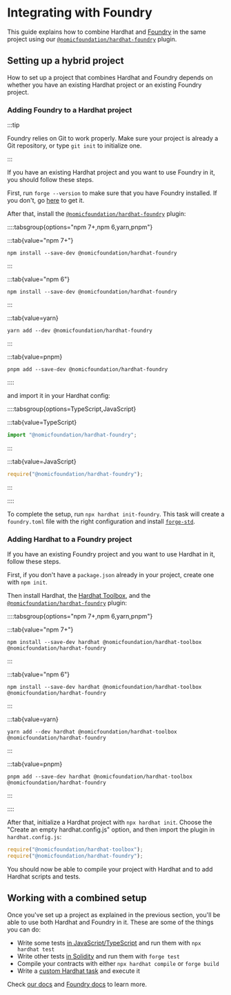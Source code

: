# Integrating with Foundry

This guide explains how to combine Hardhat and [Foundry](https://book.getfoundry.sh/) in the same project using our [`@nomicfoundation/hardhat-foundry`](/hardhat-runner/plugins/nomicfoundation-hardhat-foundry) plugin.

## Setting up a hybrid project

How to set up a project that combines Hardhat and Foundry depends on whether you have an existing Hardhat project or an existing Foundry project.

### Adding Foundry to a Hardhat project

:::tip

Foundry relies on Git to work properly. Make sure your project is already a Git repository, or type `git init` to initialize one.

:::

If you have an existing Hardhat project and you want to use Foundry in it, you should follow these steps.

First, run `forge --version` to make sure that you have Foundry installed. If you don't, go [here](https://getfoundry.sh/) to get it.

After that, install the [`@nomicfoundation/hardhat-foundry`](/hardhat-runner/plugins/nomicfoundation-hardhat-foundry) plugin:

::::tabsgroup{options="npm 7+,npm 6,yarn,pnpm"}

:::tab{value="npm 7+"}

```
npm install --save-dev @nomicfoundation/hardhat-foundry
```

:::

:::tab{value="npm 6"}

```
npm install --save-dev @nomicfoundation/hardhat-foundry
```

:::

:::tab{value=yarn}

```
yarn add --dev @nomicfoundation/hardhat-foundry
```

:::

:::tab{value=pnpm}

```
pnpm add --save-dev @nomicfoundation/hardhat-foundry
```

::::

and import it in your Hardhat config:

::::tabsgroup{options=TypeScript,JavaScript}

:::tab{value=TypeScript}

```typescript
import "@nomicfoundation/hardhat-foundry";
```

:::

:::tab{value=JavaScript}

```javascript
require("@nomicfoundation/hardhat-foundry");
```

:::

::::

To complete the setup, run `npx hardhat init-foundry`. This task will create a `foundry.toml` file with the right configuration and install [`forge-std`](https://github.com/foundry-rs/forge-std).

### Adding Hardhat to a Foundry project

If you have an existing Foundry project and you want to use Hardhat in it, follow these steps.

First, if you don't have a `package.json` already in your project, create one with `npm init`.

Then install Hardhat, the [Hardhat Toolbox](/hardhat-runner/plugins/nomicfoundation-hardhat-toolbox), and the [`@nomicfoundation/hardhat-foundry`](/hardhat-runner/plugins/nomicfoundation-hardhat-foundry) plugin:

::::tabsgroup{options="npm 7+,npm 6,yarn,pnpm"}

:::tab{value="npm 7+"}

```
npm install --save-dev hardhat @nomicfoundation/hardhat-toolbox @nomicfoundation/hardhat-foundry
```

:::

:::tab{value="npm 6"}

```
npm install --save-dev hardhat @nomicfoundation/hardhat-toolbox @nomicfoundation/hardhat-foundry
```

:::

:::tab{value=yarn}

```
yarn add --dev hardhat @nomicfoundation/hardhat-toolbox @nomicfoundation/hardhat-foundry
```

:::

:::tab{value=pnpm}

```
pnpm add --save-dev hardhat @nomicfoundation/hardhat-toolbox @nomicfoundation/hardhat-foundry
```

:::

::::

After that, initialize a Hardhat project with `npx hardhat init`. Choose the "Create an empty hardhat.config.js" option, and then import the plugin in `hardhat.config.js`:

```javascript
require("@nomicfoundation/hardhat-toolbox");
require("@nomicfoundation/hardhat-foundry");
```

You should now be able to compile your project with Hardhat and to add Hardhat scripts and tests.

## Working with a combined setup

Once you've set up a project as explained in the previous section, you'll be able to use both Hardhat and Foundry in it. These are some of the things you can do:

- Write some tests [in JavaScript/TypeScript](/hardhat-runner/docs/guides/test-contracts) and run them with `npx hardhat test`
- Write other tests [in Solidity](https://book.getfoundry.sh/forge/writing-tests) and run them with `forge test`
- Compile your contracts with either `npx hardhat compile` or `forge build`
- Write a [custom Hardhat task](/hardhat-runner/docs/advanced/create-task) and execute it

Check [our docs](/hardhat-runner/docs) and [Foundry docs](https://book.getfoundry.sh/) to learn more.
